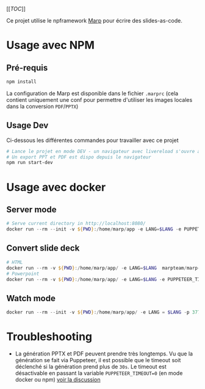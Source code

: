 [[_TOC_]]

Ce projet utilise le npframework [Marp](https://marp.app/) pour écrire des slides-as-code.

# Usage avec NPM

## Pré-requis

```powershell
npm install
```

La configuration de Marp est disponible dans le fichier `.marprc` (cela contient uniquement une conf pour permettre d'utiliser les images locales dans la conversion `PDF`/`PPTX`)

## Usage Dev

Ci-dessous les différentes commandes pour travailler avec ce projet

```powershell
# Lance le projet en mode DEV - un navigateur avec livereload s'ouvre automagiquement
# Un export PPT et PDF est dispo depuis le navigateur
npm run start-dev
```

# Usage avec docker

## Server mode

```powershell
# Serve current directory in http://localhost:8080/
docker run --rm --init -v ${PWD}:/home/marp/app -e LANG=$LANG -e PUPPETEER_TIMEOUT=0 -p 8080:8080 -p 37717:37717 marpteam/marp-cli -s .
```

## Convert slide deck

```powershell
# HTML
docker run --rm -v ${PWD}:/home/marp/app/ -e LANG=$LANG  marpteam/marp-cli formation-java.md --html
# Powerpoint
docker run --rm -v ${PWD}:/home/marp/app/ -e LANG=$LANG -e PUPPETEER_TIMEOUT=0 marpteam/marp-cli formation-java.md --pptx
```

## Watch mode

```powershell
docker run --rm --init -v ${PWD}:/home/marp/app/ -e LANG = $LANG -p 37717:37717 marpteam/marp-cli -w formation-java.md
```

# Troubleshooting

- La génération PPTX et PDF peuvent prendre très longtemps. Vu que la génération se fait via
  Puppeteer, il est possible que le timeout soit déclenché si la génération prend plus de `30s`. Le
  timeout est désactivable en passant la variable `PUPPETEER_TIMEOUT=0` (en mode docker ou npm)
  [voir la discussion](https://github.com/marp-team/marp/discussions/225)